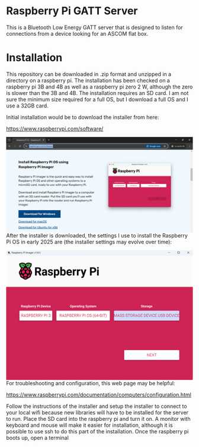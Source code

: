 # Raspberry Pi GATT Server
This is a Bluetooth Low Energy GATT server that is designed to listen for connections from a device looking for an ASCOM flat box.

# Installation
This repository can be downloaded in .zip format and unzipped in a directory on a raspberry pi. The installation has been checked on a raspberry pi 3B and 4B as well as a raspberry pi zero 2 W, although the zero is slower than the 3B and 4B. The installation requires an SD card. I am not sure the minimum size required for a full OS, but I download a full OS and I use a 32GB card.

Initial installation would be to download the installer from here:

https://www.raspberrypi.com/software/

<img src="./figs/Rpiinstallerdownload.png" text='Raspberry Pi Installer Download' align=left />

After the installer is downloaded, the settings I use to install the Raspberry Pi OS in early 2025 are (the installer settings may evolve over time):

<img src="./figs/Rpiinstaller.png" text='Raspberry Pi Installer' align=left />

For troubleshooting and configuration, this web page may be helpful:

https://www.raspberrypi.com/documentation/computers/configuration.html

Follow the instructions of the installer and setup the installer to connect to your local wifi because new libraries will have to be installed for the server to run.
Place the SD card into the raspberry pi and turn it on. A monitor with keyboard and mouse will make it easier for installation, although it is possible to use ssh to do this part of the installation.
Once the raspberry pi boots up, open a terminal 
